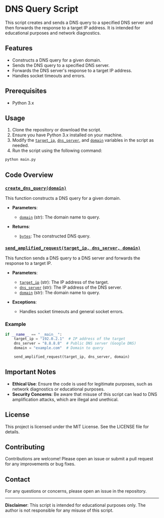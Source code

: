 # DNS Query Script

This script creates and sends a DNS query to a specified DNS server and then forwards the response to a target IP address. It is intended for educational purposes and network diagnostics.

## Features

- Constructs a DNS query for a given domain.
- Sends the DNS query to a specified DNS server.
- Forwards the DNS server's response to a target IP address.
- Handles socket timeouts and errors.

## Prerequisites

- Python 3.x

## Usage

1. Clone the repository or download the script.
2. Ensure you have Python 3.x installed on your machine.
3. Modify the [`target_ip`](command:_github.copilot.openSymbolFromReferences?%5B%22%22%2C%5B%7B%22uri%22%3A%7B%22scheme%22%3A%22file%22%2C%22authority%22%3A%22%22%2C%22path%22%3A%22%2FUsers%2Ffelipemourao%2FDocuments%2FDeveloper%2Fgilgamesh%2Fmain.py%22%2C%22query%22%3A%22%22%2C%22fragment%22%3A%22%22%7D%2C%22pos%22%3A%7B%22line%22%3A14%2C%22character%22%3A27%7D%7D%5D%2C%22c83ed0f1-3fc9-46cb-a947-8ddcf075c4b9%22%5D "Go to definition"), [`dns_server`](command:_github.copilot.openSymbolFromReferences?%5B%22%22%2C%5B%7B%22uri%22%3A%7B%22scheme%22%3A%22file%22%2C%22authority%22%3A%22%22%2C%22path%22%3A%22%2FUsers%2Ffelipemourao%2FDocuments%2FDeveloper%2Fgilgamesh%2Fmain.py%22%2C%22query%22%3A%22%22%2C%22fragment%22%3A%22%22%7D%2C%22pos%22%3A%7B%22line%22%3A14%2C%22character%22%3A38%7D%7D%5D%2C%22c83ed0f1-3fc9-46cb-a947-8ddcf075c4b9%22%5D "Go to definition"), and [`domain`](command:_github.copilot.openSymbolFromReferences?%5B%22%22%2C%5B%7B%22uri%22%3A%7B%22scheme%22%3A%22file%22%2C%22authority%22%3A%22%22%2C%22path%22%3A%22%2FUsers%2Ffelipemourao%2FDocuments%2FDeveloper%2Fgilgamesh%2Fmain.py%22%2C%22query%22%3A%22%22%2C%22fragment%22%3A%22%22%7D%2C%22pos%22%3A%7B%22line%22%3A2%2C%22character%22%3A21%7D%7D%5D%2C%22c83ed0f1-3fc9-46cb-a947-8ddcf075c4b9%22%5D "Go to definition") variables in the script as needed.
4. Run the script using the following command:

```bash
python main.py
```

## Code Overview

### [`create_dns_query(domain)`](command:_github.copilot.openSymbolFromReferences?%5B%22%22%2C%5B%7B%22uri%22%3A%7B%22scheme%22%3A%22file%22%2C%22authority%22%3A%22%22%2C%22path%22%3A%22%2FUsers%2Ffelipemourao%2FDocuments%2FDeveloper%2Fgilgamesh%2Fmain.py%22%2C%22query%22%3A%22%22%2C%22fragment%22%3A%22%22%7D%2C%22pos%22%3A%7B%22line%22%3A2%2C%22character%22%3A4%7D%7D%5D%2C%22c83ed0f1-3fc9-46cb-a947-8ddcf075c4b9%22%5D "Go to definition")

This function constructs a DNS query for a given domain.

- **Parameters**:
  - [`domain`](command:_github.copilot.openSymbolFromReferences?%5B%22%22%2C%5B%7B%22uri%22%3A%7B%22scheme%22%3A%22file%22%2C%22authority%22%3A%22%22%2C%22path%22%3A%22%2FUsers%2Ffelipemourao%2FDocuments%2FDeveloper%2Fgilgamesh%2Fmain.py%22%2C%22query%22%3A%22%22%2C%22fragment%22%3A%22%22%7D%2C%22pos%22%3A%7B%22line%22%3A2%2C%22character%22%3A21%7D%7D%5D%2C%22c83ed0f1-3fc9-46cb-a947-8ddcf075c4b9%22%5D "Go to definition") (str): The domain name to query.

- **Returns**:
  - [`bytes`](command:_github.copilot.openSymbolFromReferences?%5B%22%22%2C%5B%7B%22uri%22%3A%7B%22scheme%22%3A%22file%22%2C%22authority%22%3A%22%22%2C%22path%22%3A%22%2FUsers%2Ffelipemourao%2FDocuments%2FDeveloper%2Fgilgamesh%2Fmain.py%22%2C%22query%22%3A%22%22%2C%22fragment%22%3A%22%22%7D%2C%22pos%22%3A%7B%22line%22%3A9%2C%22character%22%3A27%7D%7D%5D%2C%22c83ed0f1-3fc9-46cb-a947-8ddcf075c4b9%22%5D "Go to definition"): The constructed DNS query.

### [`send_amplified_request(target_ip, dns_server, domain)`](command:_github.copilot.openSymbolFromReferences?%5B%22%22%2C%5B%7B%22uri%22%3A%7B%22scheme%22%3A%22file%22%2C%22authority%22%3A%22%22%2C%22path%22%3A%22%2FUsers%2Ffelipemourao%2FDocuments%2FDeveloper%2Fgilgamesh%2Fmain.py%22%2C%22query%22%3A%22%22%2C%22fragment%22%3A%22%22%7D%2C%22pos%22%3A%7B%22line%22%3A14%2C%22character%22%3A4%7D%7D%5D%2C%22c83ed0f1-3fc9-46cb-a947-8ddcf075c4b9%22%5D "Go to definition")

This function sends a DNS query to a DNS server and forwards the response to a target IP.

- **Parameters**:
  - [`target_ip`](command:_github.copilot.openSymbolFromReferences?%5B%22%22%2C%5B%7B%22uri%22%3A%7B%22scheme%22%3A%22file%22%2C%22authority%22%3A%22%22%2C%22path%22%3A%22%2FUsers%2Ffelipemourao%2FDocuments%2FDeveloper%2Fgilgamesh%2Fmain.py%22%2C%22query%22%3A%22%22%2C%22fragment%22%3A%22%22%7D%2C%22pos%22%3A%7B%22line%22%3A14%2C%22character%22%3A27%7D%7D%5D%2C%22c83ed0f1-3fc9-46cb-a947-8ddcf075c4b9%22%5D "Go to definition") (str): The IP address of the target.
  - [`dns_server`](command:_github.copilot.openSymbolFromReferences?%5B%22%22%2C%5B%7B%22uri%22%3A%7B%22scheme%22%3A%22file%22%2C%22authority%22%3A%22%22%2C%22path%22%3A%22%2FUsers%2Ffelipemourao%2FDocuments%2FDeveloper%2Fgilgamesh%2Fmain.py%22%2C%22query%22%3A%22%22%2C%22fragment%22%3A%22%22%7D%2C%22pos%22%3A%7B%22line%22%3A14%2C%22character%22%3A38%7D%7D%5D%2C%22c83ed0f1-3fc9-46cb-a947-8ddcf075c4b9%22%5D "Go to definition") (str): The IP address of the DNS server.
  - [`domain`](command:_github.copilot.openSymbolFromReferences?%5B%22%22%2C%5B%7B%22uri%22%3A%7B%22scheme%22%3A%22file%22%2C%22authority%22%3A%22%22%2C%22path%22%3A%22%2FUsers%2Ffelipemourao%2FDocuments%2FDeveloper%2Fgilgamesh%2Fmain.py%22%2C%22query%22%3A%22%22%2C%22fragment%22%3A%22%22%7D%2C%22pos%22%3A%7B%22line%22%3A2%2C%22character%22%3A21%7D%7D%5D%2C%22c83ed0f1-3fc9-46cb-a947-8ddcf075c4b9%22%5D "Go to definition") (str): The domain name to query.

- **Exceptions**:
  - Handles socket timeouts and general socket errors.

### Example

```python
if __name__ == "__main__":
    target_ip = "192.0.2.1"  # IP address of the target
    dns_server = "8.8.8.8"  # Public DNS server (Google DNS)
    domain = "example.com"  # Domain to query

    send_amplified_request(target_ip, dns_server, domain)
```

## Important Notes

- **Ethical Use**: Ensure the code is used for legitimate purposes, such as network diagnostics or educational purposes.
- **Security Concerns**: Be aware that misuse of this script can lead to DNS amplification attacks, which are illegal and unethical.

## License

This project is licensed under the MIT License. See the LICENSE file for details.

## Contributing

Contributions are welcome! Please open an issue or submit a pull request for any improvements or bug fixes.

## Contact

For any questions or concerns, please open an issue in the repository.

---

**Disclaimer**: This script is intended for educational purposes only. The author is not responsible for any misuse of this script.
